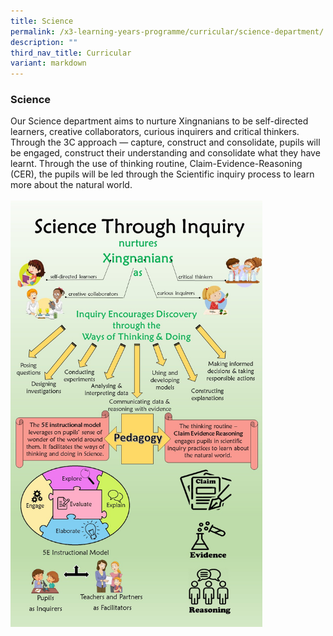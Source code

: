 ```yaml
---
title: Science
permalink: /x3-learning-years-programme/curricular/science-department/
description: ""
third_nav_title: Curricular
variant: markdown
---
```

### Science 

Our Science department aims to nurture Xingnanians to be self-directed learners, creative collaborators, curious inquirers and critical thinkers. Through the 3C approach — capture, construct and consolidate, pupils will be engaged, construct their understanding and consolidate what they have learnt. Through the use of thinking routine, Claim-Evidence-Reasoning (CER), the pupils will be led through the Scientific inquiry process to learn more about the natural world. <br><br><img style="width:80%" src="/images/sci1.png"><br>
